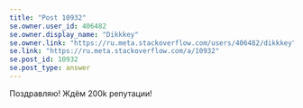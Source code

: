 ```yaml
---
title: "Post 10932"
se.owner.user_id: 406482
se.owner.display_name: "Dikkkey"
se.owner.link: "https://ru.meta.stackoverflow.com/users/406482/dikkkey"
se.link: "https://ru.meta.stackoverflow.com/a/10932"
se.post_id: 10932
se.post_type: answer
---
```

<p>Поздравляю! Ждём 200k репутации!</p>
